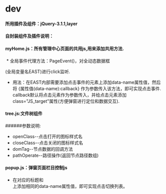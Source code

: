 # dev
#### 所用插件及组件：jQuery-3.1.1,layer
#### 自封装组件及插件说明：
#### myHome.js：所有管理中心页面的共用js,用来添加共用方法.
  * 全局事件代理方法：PageEvent()，对全动态数据框<div id="ui-layout-center">(全局变量名EAST)进行click监听.
  * 用法：在EAST内部需要添加点击事件的元素上添加data-name属性值，然后将 {属性值(data-name):callback} 作为参数传入该方法，即可实现点击事件. callback默认将点击元素作为参数传入，并给点击元素添加class="JS_target"属性(方便弹窗进行定位和数据交互).
  
#### tree.js:文件树组件
######参数说明:  
  * openClass--点击打开的图标样式名
  * closeClass--点击关闭的图标样式名
  * domTag--节点数据的回调方法
  * pathOperate--路径操作(返回节点路径数组)
  
#### popup.js：弹窗页面栏目控制js
  * 在对应的标题<a>和<div class="pop_tab">上添加相同的data-name属性值，即可实现点击切换列表。
